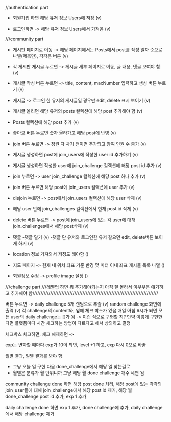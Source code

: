 //authentication part
- 회원가입 하면 해당 유저 정보 Users에 저장 (v)

- 로그인하면 -> 해당 유저 정보 Users에서 가져옴 (v)






///community part
- 게시판 페이지로 이동 -> 해당 페이지에서는 Posts에서 post를 작성 일자 순으로 나열(제목만), 각각은 버튼 (v)

- 각 게시판 게시글 누르면 -> 게시글 세부 페이지로 이동, 글 내용, 댓글 보여야 함 (v)

- 게시글 작성 버튼 누르면 -> title, content, maxNumber 입력하고 생성 버튼 누르기 (v)

- 게시글 -> 로그인 한 유저의 게시글일 경우만 edit, delete 표시 보이기 (v)
- 게시글 올리면 해당 유저의 posts 컬렉션에 해당 post 추가해야 함 (v)
- Posts 컬렉션에 해당 post 추가 (v)


- 좋아요 버튼 누르면 숫자 올라가고 해당 post에 반영 (v)
- join 버튼 누르면 -> 정원 다 차기 전이면 추가되고 참여 인원 수 증가 (v)
- 게시글 생성하면 post에 join_users에 작성한 user id 추가하기 (v)
- 게시글 생성하면 작성한 user에 join_challenge 컬렉션에 해당 post id 추가 (v)

- join 누르면 -> user join_challenge 컬렉션에 해당 post 하나 추가 (v)
- join 버튼 누르면 해당 post에 join_users 컬랙션에 user 추가 (v)


- disjoin 누르면 -> post에서 join_users 컬랙션에 해당 user 삭제    (v)
- 해당 user 안에 join_challenges 컬렉션에서 현재 post id 삭제 (v)

- delete 버튼 누르면 -> post에 join_users에 있는 각 user에 대해 join_challenges에서 해당 post삭제 (v)


- 댓글
    -댓글 달기 (v)
    -댓글 단 유저와 로그인한 유저 같으면 edit, delete버튼 보이게 하기 (v)



- location 정보 가져와서 저정도 해야함 ()
- 지도 페이지 -> 현재 내 위치 좌표 기준 반경 몇 미터 이내 좌표 게시물 목록 나열 ()
- 회원정보 수정 -> profile image 설정 ()








///challenge part
///레벨업 하면 뭐 추가해야되는지 아직 잘 몰라서 이부부은 얘기하고 추가해야 함//////////////////////////////////////////////////////////////////////////////


버튼 누르면 -> daily challenge 5개 랜덤으로 추출 (v)
random challenge 화면에 출력 (v)
각 challenge의 content와, 옆에 체크 박스가 있음
매일 아침 6시가 되면 모든 user의 daily challenge는 []가 됨 -> 이런 식으로 구현할 지? 만약 이렇게 구현한다면 플랫폼마다 시간 체크하는 방법이 다르다고 해서 상의하고 결정


체크박스 체크하면, 체크 해제하면
-> 


exp는 변화할 때마다 exp가 10이 되면, level +1 하고, exp 다시 0으로 바꿈


월별 결과, 일별 결과를 봐야 함 
 - 그냥 오늘 일 구한 다음 done_challenge에서 해당 일 찾는걸로
 - 월별은 분류가 월 단위니까 그냥 해당 월 done challenge 개수 세면 됨


community challenge done 하면 
해당 post done 처리, 해당 post에 있는 각각의 join_user들에 대해 join_challenge에서 해당 
post id 제거, 해당 월 done_challenge post id 추가, exp 1 추가

daily challenge done 하면 exp 1 추가, done challenge에 추가, 
daily challenge에서 해당 challenge 제거 
